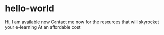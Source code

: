 # hello-world
Hi, I am available now
Contact me now for the resources that will skyrocket your e-learning
At an affordable cost

